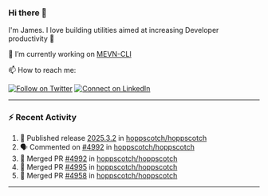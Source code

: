 ### Hi there 👋

I'm James. I love building utilities aimed at increasing Developer productivity :raised_hands: 

🔭 I’m currently working on [MEVN-CLI](https://github.com/madlabsinc/mevn-cli)

📫 How to reach me:

[![Follow on Twitter](https://img.shields.io/badge/--twitter?label=Twitter&logo=Twitter&style=social)](https://twitter.com/james_madhacks) [![Connect on LinkedIn](https://img.shields.io/badge/--linkedin?label=LinkedIn&logo=LinkedIn&style=social)](https://www.linkedin.com/in/jamesgeorge007)

---

### :zap: Recent Activity

<!--START_SECTION:activity-->
1. 🚀 Published release [2025.3.2](https://github.com/hoppscotch/hoppscotch/releases/tag/2025.3.2) in [hoppscotch/hoppscotch](https://github.com/hoppscotch/hoppscotch)
2. 🗣 Commented on [#4992](https://github.com/hoppscotch/hoppscotch/pull/4992#issuecomment-2804260022) in [hoppscotch/hoppscotch](https://github.com/hoppscotch/hoppscotch)
3. 🎉 Merged PR [#4992](https://github.com/hoppscotch/hoppscotch/pull/4992) in [hoppscotch/hoppscotch](https://github.com/hoppscotch/hoppscotch)
4. 🎉 Merged PR [#4995](https://github.com/hoppscotch/hoppscotch/pull/4995) in [hoppscotch/hoppscotch](https://github.com/hoppscotch/hoppscotch)
5. 🎉 Merged PR [#4958](https://github.com/hoppscotch/hoppscotch/pull/4958) in [hoppscotch/hoppscotch](https://github.com/hoppscotch/hoppscotch)
<!--END_SECTION:activity-->

---

<!--
**jamesgeorge007/jamesgeorge007** is a ✨ _special_ ✨ repository because its `README.md` (this file) appears on your GitHub profile.

Here are some ideas to get you started:

- 🌱 I’m currently learning ...
- 👯 I’m looking to collaborate on ...
- 🤔 I’m looking for help with ...
- 💬 Ask me about ...
- 😄 Pronouns: ...
- ⚡ Fun fact: ...
-->
